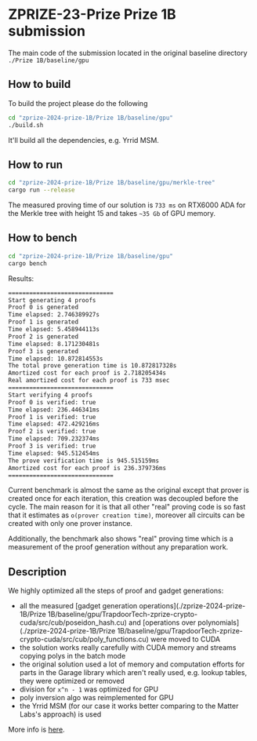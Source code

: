 # ZPRIZE-23-Prize Prize 1B submission

The main code of the submission located in the original baseline directory `./Prize 1B/baseline/gpu`

## How to build

To build the project please do the following
```bash
cd "zprize-2024-prize-1B/Prize 1B/baseline/gpu"
./build.sh
```

It'll build all the dependencies, e.g. Yrrid MSM. 

## How to run

```bash
cd "zprize-2024-prize-1B/Prize 1B/baseline/gpu/merkle-tree"
cargo run --release
```

The measured proving time of our solution is `733 ms` on RTX6000 ADA for the Merkle tree with height 15 and takes `~35 Gb` of GPU memory.

## How to bench

```bash
cd "zprize-2024-prize-1B/Prize 1B/baseline/gpu"
cargo bench
```

Results:

```bash
==============================
Start generating 4 proofs
Proof 0 is generated
Time elapsed: 2.746389927s
Proof 1 is generated
Time elapsed: 5.458944113s
Proof 2 is generated
Time elapsed: 8.171230481s
Proof 3 is generated
Time elapsed: 10.872814553s
The total prove generation time is 10.872817328s
Amortized cost for each proof is 2.718205434s
Real amortized cost for each proof is 733 msec
==============================
Start verifying 4 proofs
Proof 0 is verified: true
Time elapsed: 236.446341ms
Proof 1 is verified: true
Time elapsed: 472.429216ms
Proof 2 is verified: true
Time elapsed: 709.232374ms
Proof 3 is verified: true
Time elapsed: 945.512454ms
The prove verification time is 945.515159ms
Amortized cost for each proof is 236.379736ms
==============================
```

Current benchmark is almost the same as the original except that prover is created once for each iteration, this creation was decoupled before the cycle. The main reason for it is that all other "real" proving code is so fast that it estimates as `o(prover creation time)`, moreover all circuits can be created with only one prover instance.

Additionally, the benchmark also shows "real" proving time which is a measurement of the proof generation without any preparation work.

## Description

We highly optimized all the steps of proof and gadget generations:
 - all the measured [gadget generation operations](./zprize-2024-prize-1B/Prize 1B/baseline/gpu/TrapdoorTech-zprize-crypto-cuda/src/cub/poseidon_hash.cu) and [operations over polynomials](./zprize-2024-prize-1B/Prize 1B/baseline/gpu/TrapdoorTech-zprize-crypto-cuda/src/cub/poly_functions.cu) were moved to CUDA
 - the solution works really carefully with CUDA memory and streams copying polys in the batch mode
 - the original solution used a lot of memory and computation efforts for parts in the Garage library which aren't really used, e.g. lookup tables, they were optimized or removed
 - division for `x^n - 1` was optimized for GPU
 - poly inversion algo was reimplemented for GPU
 - the Yrrid MSM (for our case it works better comparing to the Matter Labs's approach) is used

More info is [here](https://docs.google.com/document/d/1cxjlyX6dSt25k1hd6KHSHCrgJuGMps8rztSYIw7gcJI/edit?usp=sharing).
